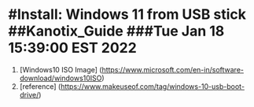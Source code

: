#Install: Windows 11 from USB stick
##Kanotix_Guide
###Tue Jan 18 15:39:00 EST 2022
================================

1. [Windows10 ISO Image] (https://www.microsoft.com/en-in/software-download/windows10ISO)
2. [reference] (https://www.makeuseof.com/tag/windows-10-usb-boot-drive/)

